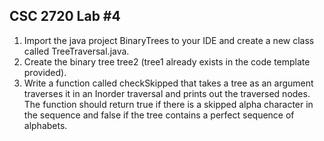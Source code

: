 ## CSC 2720 Lab #4
1.	Import the java project BinaryTrees to your IDE  and create a new class called TreeTraversal.java.
2.	Create the binary tree tree2 (tree1 already exists in the code  template provided).
3.	Write a function called checkSkipped that takes a tree as an argument traverses it in an Inorder traversal and prints out the traversed nodes. The function should return true if there is a skipped alpha character in the sequence and false if the tree contains a perfect sequence of alphabets.